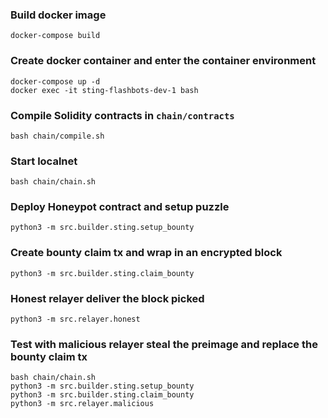 ### Build docker image
```
docker-compose build
```

### Create docker container and enter the container environment
```
docker-compose up -d
docker exec -it sting-flashbots-dev-1 bash
```

### Compile Solidity contracts in `chain/contracts`
```
bash chain/compile.sh
```

### Start localnet
```
bash chain/chain.sh
```

### Deploy Honeypot contract and setup puzzle
```
python3 -m src.builder.sting.setup_bounty
```

### Create bounty claim tx and wrap in an encrypted block
```
python3 -m src.builder.sting.claim_bounty
```

### Honest relayer deliver the block picked
```
python3 -m src.relayer.honest
```


### Test with malicious relayer steal the preimage and replace the bounty claim tx
```
bash chain/chain.sh
python3 -m src.builder.sting.setup_bounty
python3 -m src.builder.sting.claim_bounty
python3 -m src.relayer.malicious
```
